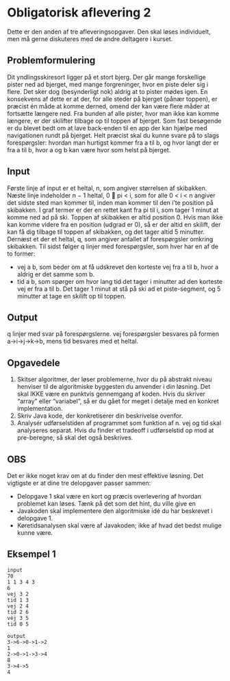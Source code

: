 # Obligatorisk aflevering 2

Dette er den anden af tre afleveringsopgaver. Den skal løses individuelt, men
må gerne diskuteres med de andre deltagere i kurset.

## Problemformulering
Dit yndlingsskiresort ligger på et stort bjerg. Der går mange forskellige pister
ned ad bjerget, med mange forgreninger, hvor en piste deler sig i flere. Det sker
dog (besynderligt nok) aldrig at to pister mødes igen. En konsekvens af dette er
at der, for alle steder på bjerget (pånær toppen), er præcist én måde at komme
derned, omend der kan være flere måder at fortsætte længere ned. Fra bunden
af alle pister, hvor man ikke kan komme længere, er der skilifter tilbage op til
toppen af bjerget.
Som fast besøgende er du blevet bedt om at lave back-enden til en app der kan
hjælpe med navigationen rundt på bjerget. Helt præcist skal du kunne svare på
to slags forespørgsler: hvordan man hurtigst kommer fra a til b, og hvor langt
der er fra a til b, hvor a og b kan være hvor som helst på bjerget.

## Input
Første linje af input er et heltal, n, som angiver størrelsen af skibakken.
Næste linje indeholder n − 1 heltal, 0  pi < i, som for alle 0 < i < n angiver
det sidste sted man kommer til, inden man kommer til den i’te position på
skibakken. I graf termer er der en rettet kant fra pi til i, som tager 1 minut at
komme ned ad på ski. Toppen af skibakken er altid position 0. Hvis man ikke
kan komme videre fra en position (udgrad er 0), så er der altid en skilift, der
kan få dig tilbage til toppen af skibakken, og det tager altid 5 minutter.
Dernæst et der et heltal, q, som angiver antallet af forespørgsler omkring
skibakken.
Til sidst følger q linjer med forespørgsler, som hver har en af de to former:
- vej a b, som beder om at få udskrevet den korteste vej fra a til b, hvor a
aldrig er det samme som b.
- tid a b, som spørger om hvor lang tid det tager i minutter ad den korteste
vej er fra a til b. Det tager 1 minut at stå på ski ad et piste-segment, og 5
minutter at tage en skilift op til toppen.

## Output
q linjer med svar på forespørgslerne. vej forespørgsler besvares på formen
a->i->j->k->b, mens tid besvares med et heltal.

## Opgavedele
1. Skitser algoritmer, der løser problemerne, hvor du på abstrakt niveau
henviser til de algoritmiske byggesten du anvender i din løsning. Det skal
IKKE være en punktvis gennemgang af koden. Hvis du skriver “array” eller
“variabel”, så er du gået for meget i detalje med en konkret implementation.
2. Skriv Java kode, der konkretiserer din beskrivelse ovenfor.
3. Analysér udførselstiden af programmet som funktion af n. vej og tid
skal analyseres separat. Hvis du finder et tradeoff i udførselstid op mod at
pre-beregne, så skal det også beskrives.

## OBS
Det er ikke noget krav om at du finder den mest effektive løsning. Det vigtigste
er at dine tre delopgaver passer sammen:
- Delopgave 1 skal være en kort og præcis overlevering af hvordan problemet
kan løses. Tænk på det som det hint, du ville give en
- Javakoden skal implementere den algoritmiske idé du har beskrevet i
delopgave 1.
- Køretidsanalysen skal være af Javakoden; ikke af hvad det bedst mulige
kunne være.

## Eksempel 1
```
input
70
1 1 3 4 3
6
vej 3 2
tid 1 3
vej 2 4
tid 2 6
vej 3 5
tid 0 5

output
3->6->0->1->2
1
2->0->1->3->4
8
3->4->5
4
```
